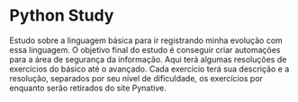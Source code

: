 # Python Study
Estudo sobre a linguagem básica para ir registrando minha evolução com essa linguagem. O objetivo final do estudo é conseguir criar automações para a área de segurança da informação. 
Aqui terá algumas resoluções de exercícios do básico até o avançado. 
Cada exercício terá sua descrição e a resolução, separados por seu nível de dificuldade, os exercícios por enquanto serão retirados do site Pynative.
